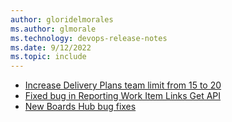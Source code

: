 ```yaml
---
author: gloridelmorales
ms.author: glmorale
ms.technology: devops-release-notes
ms.date: 9/12/2022
ms.topic: include
---
```


- [Increase Delivery Plans team limit from 15 to 20](#increase-delivery-plans-team-limit-from-15-to-20)
- [Fixed bug in Reporting Work Item Links Get API](#fixed-bug-in-reporting-work-item-links-get-api)
- [New Boards Hub bug fixes](#new-boards-hub-bug-fixes)